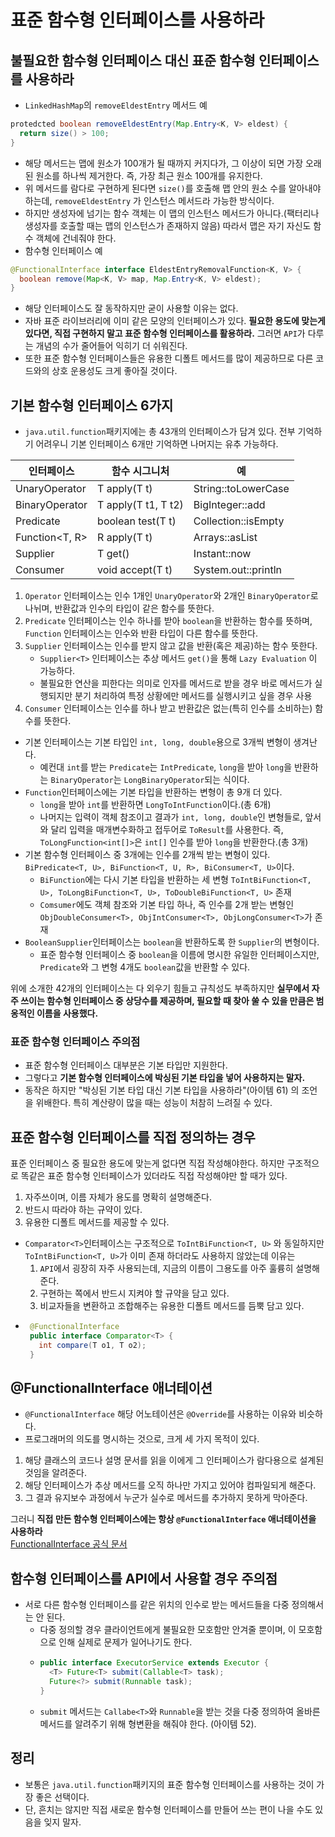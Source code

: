 # 표준 함수형 인터페이스를 사용하라

## 불필요한 함수형 인터페이스 대신 표준 함수형 인터페이스를 사용하라

* `LinkedHashMap`의 `removeEldestEntry` 메서드 예
```java
protedcted boolean removeEldestEntry(Map.Entry<K, V> eldest) {
  return size() > 100;
}
```

* 해당 메서드는 맵에 원소가 100개가 될 때까지 커지다가, 그 이상이 되면 가장 오래된 원소를 하나씩 제거한다.
 즉, 가장 최근 원소 100개를 유지한다.
* 위 메서드를 람다로 구현하게 된다면 `size()`를 호출해 맵 안의 원소 수를 알아내야하는데, `removeEldestEntry`
 가 인스턴스 메서드라 가능한 방식이다. 
* 하지만 생성자에 넘기는 함수 객체는 이 맵의 인스턴스 메서드가 아니다.(팩터리나 생성자를 호출할 때는 맵의 인스턴스가 존재하지 않음)
 따라서 맵은 자기 자신도 함수 객체에 건네줘야 한다.
* 함수형 인터페이스 예

```java
@FunctionalInterface interface EldestEntryRemovalFunction<K, V> {
  boolean remove(Map<K, V> map, Map.Entry<K, V> eldest);
}
```

* 해당 인터페이스도 잘 동작하지만 굳이 사용할 이유는 없다.
* 자바 표준 라이브러리에 이미 같은 모양의 인터페이스가 있다. **필요한 용도에 맞는게 있다면, 직접 구현하지 말고 표준 
  함수형 인터페이스를 활용하라.** 그러면 `API`가 다루는 개념의 수가 줄어들어 익히기 더 쉬워진다.
* 또한 표준 함수형 인터페이스들은 유용한 디폴트 메서드를 많이 제공하므로 다른 코드와의 상호 운용성도 크게 좋아질 것이다.

## 기본 함수형 인터페이스 6가지

* `java.util.function`패키지에는 총 43개의 인터페이스가 담겨 있다. 전부 기억하기 어려우니 기본 인터페이스 6개만
 기억하면 나머지는 유추 가능하다.

인터페이스|함수 시그니처|예
---|---|---|
UnaryOperator<T> | T apply(T t) | String::toLowerCase
BinaryOperator<T> | T apply(T t1, T t2) | BigInteger::add
Predicate<T> | boolean test(T t) | Collection::isEmpty
Function<T, R> | R apply(T t) | Arrays::asList
Supplier<T> | T get() | Instant::now
Consumer<T> | void accept(T t) | System.out::println

1. `Operator` 인터페이스는 인수 1개인 `UnaryOperator`와 2개인 `BinaryOperator`로 나뉘며, 반환값과 인수의 타입이
 같은 함수를 뜻한다.
2. `Predicate` 인터페이스는 인수 하나를 받아 `boolean`을 반환하는 함수를 뜻하며, `Function` 인터페이스는 인수와 반환 타입이 다른
 함수를 뜻한다.
3. `Supplier` 인터페이스는 인수를 받지 않고 값을 반환(혹은 제공)하는 함수 뜻한다.
   * `Supplier<T>` 인터페이스는 추상 메서드 `get()`을 통해 `Lazy Evaluation` 이 가능하다.
   * 불필요한 연산을 피한다는 의미로 인자를 메서드로 받을 경우 바로 메서드가 실행되지만 분기 처리하여 특정 상황에만 메서드를 실행시키고 싶을 경우 사용
4. `Consumer` 인터페이스는 인수를 하나 받고 반환값은 없는(특히 인수를 소비하는) 함수를 뜻한다.

* 기본 인터페이스는 기본 타입인 `int, long, double`용으로 3개씩 변형이 생겨난다.
  * 예컨대 `int`를 받는 `Predicate`는 `IntPredicate`, `long`을 받아 `long`을 반환하는 `BinaryOperator`는
    `LongBinaryOperator`되는 식이다.
* `Function`인터페이스에는 기본 타입을 반환하는 변형이 총 9개 더 있다.
  * `long`을 받아 `int`를 반환하면 `LongToIntFunction`이다.(총 6개)
  * 나머지는 입력이 객체 참조이고 결과가 `int, long, double`인 변형들로, 앞서와 달리 입력을 매개변수화하고 접두어로
   `ToResult`를 사용한다. 즉, `ToLongFunction<int[]>`은 `int[]` 인수를 받아 `long`을 반환한다.(총 3개)
* 기본 함수형 인터페이스 중 3개에는 인수를 2개씩 받는 변형이 있다. `BiPredicate<T, U>, BiFunction<T, U, R>, BiConsumer<T, U>`이다.
  * `BiFunction`에는 다시 기본 타입을 반환하는 세 변형 `ToIntBiFunction<T, U>, ToLongBiFunction<T, U>, ToDoubleBiFunction<T, U>` 존재
  * `Comsumer`에도 객체 참조와 기본 타입 하나, 즉 인수를 2개 받는 변형인 `ObjDoubleConsumer<T>, ObjIntConsumer<T>, ObjLongConsumer<T>`가 존재
* `BooleanSupplier`인터페이스는 `boolean`을 반환하도록 한 `Supplier`의 변형이다.
  * 표준 함수형 인터페이스 중 `boolean`을 이름에 명시한 유일한 인터페이스지만, `Predicate`와 그 변형 4개도 `boolean`값을 반환할 수 있다.

위에 소개한 42개의 인터페이스는 다 외우기 힘들고 규칙성도 부족하지만 **실무에서 자주 쓰이는 함수형 인터페이스 중 상당수를 제공하며,
필요할 때 찾아 쑬 수 있을 만큼은 범옹적인 이름을 사용했다.**

### 표준 함수형 인터페이스 주의점

* 표준 함수형 인터페이스 대부분은 기본 타입만 지원한다.
* 그렇다고 **기본 함수형 인터페이스에 박싱된 기본 타입을 넣어 사용하지는 말자.**
* 동작은 하지만 "박싱된 기본 타입 대신 기본 타입을 사용하라"(아이템 61) 의 조언을 위배한다. 특히 계산량이 많을 때는 성능이
 처참히 느려질 수 있다.

## 표준 함수형 인터페이스를 직접 정의하는 경우

표준 인터페이스 중 필요한 용도에 맞는게 없다면 직접 작성해야한다. 하지만 구조적으로 똑같은 표준 함수형 인터페이스가 있더라도
 직접 작성해야만 할 때가 있다.

1. 자주쓰이며, 이름 자체가 용도를 명확히 설명해준다.
2. 반드시 따라야 하는 규약이 있다.
3. 유용한 디폴트 메서드를 제공할 수 있다.

* `Comparator<T>`인터페이스는 구조적으로 `ToIntBiFunction<T, U>` 와 동일하지만 `ToIntBiFunction<T, U>`가 이미
  존재 하더라도 사용하지 않았는데 이유는
  1. `API`에서 굉장히 자주 사용되는데, 지금의 이름이 그용도를 아주 훌륭히 설명해준다.
  2. 구현하는 쪽에서 반드시 지켜야 할 규약을 담고 있다.
  3. 비교자들을 변환하고 조합해주는 유용한 디폴트 메서드를 듬뿍 담고 있다.
* 
  ```java
   @FunctionalInterface
   public interface Comparator<T> {
     int compare(T o1, T o2);
   }
   ```

## @FunctionalInterface 애너테이션

* `@FunctionalInterface` 해당 어노테이션은 `@Override`를 사용하는 이유와 비슷하다.
* 프로그래머의 의도를 명시하는 것으로, 크게 세 가지 목적이 있다.

1. 해당 클래스의 코드나 설명 문서를 읽을 이에게 그 인터페이스가 람다용으로 설계된 것임을 알려준다.
2. 해당 인터페이스가 추상 메서드를 오직 하나만 가지고 있어야 컴파일되게 해준다.
3. 그 결과 유지보수 과정에서 누군가 실수로 메서드를 추가하지 못하게 막아준다.

그러니 **직접 만든 함수형 인터페이스에는 항상 `@FunctionalInterface` 애너테이션을 사용하라**
<br>
[FunctionalInterface 공식 문서](https://docs.oracle.com/javase/8/docs/api/java/lang/FunctionalInterface.html?is-external=true)

## 함수형 인터페이스를 API에서 사용할 경우 주의점

* 서로 다른 함수형 인터페이스를 같은 위치의 인수로 받는 메서드들을 다중 정의해서는 안 된다.
  * 다중 정의할 경우 클라이언트에게 불필요한 모호함만 안겨줄 뿐이며, 이 모호함으로 인해 실제로 문제가 일어나기도 한다.
  * ```java
    public interface ExecutorService extends Executor {
      <T> Future<T> submit(Callable<T> task);
      Future<?> submit(Runnable task);
    }
    ```
  * `submit` 메서드는 `Callabe<T>`와 `Runnable`을 받는 것을 다중 정의하여 올바른 메서드를 알려주기 위해 형변환을 해줘야 한다.
    (아이템 52).

## 정리

* 보통은 `java.util.function`패키지의 표준 함수형 인터페이스를 사용하는 것이 가장 좋은 선택이다.
* 단, 흔치는 않지만 직접 새로운 함수형 인터페이스를 만들어 쓰는 편이 나을 수도 있음을 잊지 말자.

